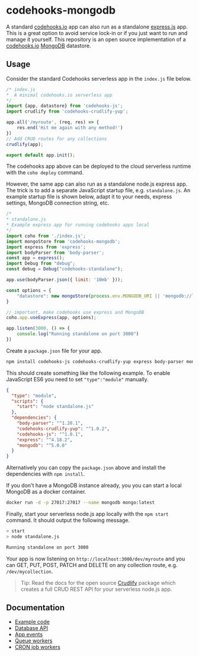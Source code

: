 # codehooks-mongodb
A standard [codehooks.io](https://codehooks.io) app can also run as a standalone [express.js](https://expressjs.com) app.
This is a great option to avoid service lock-in or if you just want to run and manage it yourself. This repository is an open source implementation of a [codehooks.io](https://codehooks.io) [MongoDB](https://mongodb.com) datastore. 

## Usage

Consider the standard Codehooks serverless app in the `index.js` file below.

```js
/* index.js
*  A minimal codehooks.io serverless app
*/
import {app, datastore} from 'codehooks-js';
import crudlify from 'codehooks-crudlify-yup';

app.all('/myroute', (req, res) => {
    res.end('Hit me again with any method!')
})
// Add CRUD routes for any collections
crudlify(app);

export default app.init();
```
The codehooks app above can be deployed to the cloud serverless runtime with the `coho deploy` command.

However, the same app can also run as a standalone node.js express app. The trick is to add a separate JavaScript startup file, e.g. `standalone.js`. An example startup file is shown below, adapt it to your needs, express settings, MongoDB connection string, etc.

```js
/* 
* standalone.js
* Example express app for running codehooks apps local
*/
import coho from './index.js';
import mongoStore from 'codehooks-mongodb';
import express from 'express';
import bodyParser from 'body-parser';
const app = express();
import Debug from "debug";
const debug = Debug("codehooks-standalone");

app.use(bodyParser.json({ limit: '10mb' }));

const options = {
    "datastore": new mongoStore(process.env.MONGODB_URI || 'mongodb://localhost:27017')
}

// important, make codehooks use express and MongoDB
coho.app.useExpress(app, options);

app.listen(3000, () => {
    console.log("Running standalone on port 3000")
})
```
Create a `package.json` file for your app. 

```bash
npm install codehooks-js codehooks-crudlify-yup express body-parser mongodb --save
```
This should create something like the following example. To enable JavaScript ES6 you need to set `"type":"module"` manually.
```json
{
  "type": "module",
  "scripts": {
    "start": "node standalone.js"
  },
  "dependencies": {
    "body-parser": "^1.20.1",
    "codehooks-crudlify-yup": "^1.0.2",
    "codehooks-js": "^1.0.1",
    "express": "^4.18.2",
    "mongodb": "^5.0.0"
  }
}
```

Alternatively you can copy the `package.json` above and install the dependencies with `npm install`.

If you don't have a MongoDB instance already, you you can start a local MongoDB as a docker container.

```bash
docker run -d -p 27017:27017 --name mongodb mongo:latest
```

Finally, start your serverless node.js app locally with the `npm start` command. It should output the following message.

```bash
> start
> node standalone.js

Running standalone on port 3000
```

Your app is now listening on `http://localhost:3000/dev/myroute` and you can GET, PUT, POST, PATCH and DELETE on any collection route, e.g. `/dev/mycollection`.

> Tip: Read the docs for the open source [Crudlify](https://www.npmjs.com/package/codehooks-crudlify-yup) package which creates a full CRUD REST API for your serverless node.js app.

## Documentation
* [Example code](./examples)
* [Database API](https://codehooks.io/docs/nosql-database-api)
* [App events](https://codehooks.io/docs/appeventapi)
* [Queue workers](https://codehooks.io/docs/queuehooks)
* [CRON job workers](https://codehooks.io/docs/jobhooks)
